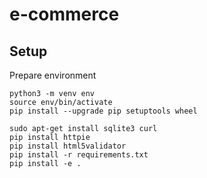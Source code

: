 # e-commerce

## Setup
Prepare environment
```
python3 -m venv env
source env/bin/activate
pip install --upgrade pip setuptools wheel

sudo apt-get install sqlite3 curl
pip install httpie
pip install html5validator
pip install -r requirements.txt
pip install -e .
```
